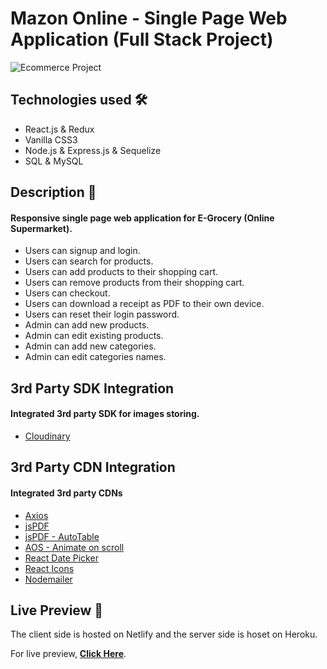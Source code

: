 # Mazon Online - Single Page Web Application (Full Stack Project)

<img src='https://i.imgur.com/fHABTGj.png' alt='Ecommerce Project'>

## Technologies used 🛠️
* React.js & Redux
* Vanilla CSS3
* Node.js & Express.js & Sequelize
* SQL & MySQL

## Description 📝
#### Responsive single page web application for E-Grocery (Online Supermarket).
- Users can signup and login.
- Users can search for products.
- Users can add products to their shopping cart.
- Users can remove products from their shopping cart.
- Users can checkout.
- Users can download a receipt as PDF to their own device.
- Users can reset their login password.
- Admin can add new products.
- Admin can edit existing products.
- Admin can add new categories.
- Admin can edit categories names.

## 3rd Party SDK Integration
#### Integrated 3rd party SDK for images storing.

- <a href='https://cloudinary.com/'>Cloudinary</a>

## 3rd Party CDN Integration
#### Integrated 3rd party CDNs

- <a href='https://axios-http.com/'>Axios</a>
- <a href='https://www.npmjs.com/package/jspdf'>jsPDF</a>
- <a href='https://www.npmjs.com/package/jspdf-autotable'>jsPDF - AutoTable</a>
- <a href='https://michalsnik.github.io/aos/'>AOS - Animate on scroll</a>
- <a href='https://www.npmjs.com/package/react-datepicker'>React Date Picker</a>
- <a href='https://react-icons.github.io/react-icons/'>React Icons</a>
- <a href='https://nodemailer.com/about/'>Nodemailer</a>

## Live Preview 🔗
The client side is hosted on Netlify and the server side is hoset on Heroku.

For live preview, <strong><a href='https://mazononline.netlify.app/'>Click Here</a></strong>.

<!-- ## Live Preview 🔗
The project is hosted on Heroku.

For live preview, <strong><a href='https://travilgo.herokuapp.com/'>Click Here</a></strong>. -->

<!-- ## Demonstration 🤹‍♂️
### Admin Panel:
<img src='img' alt='Ecommerce project'>

<img src='img' alt='Ecommerce project'>

<img src='img' alt='Ecommerce project'>

<img src='img' alt='Ecommerce project'>

<img src='img' alt='Ecommerce project'>

### User Panel:
<img src='img' alt='Ecommerce project'>

<img src='img' alt='Ecommerce project'> -->

